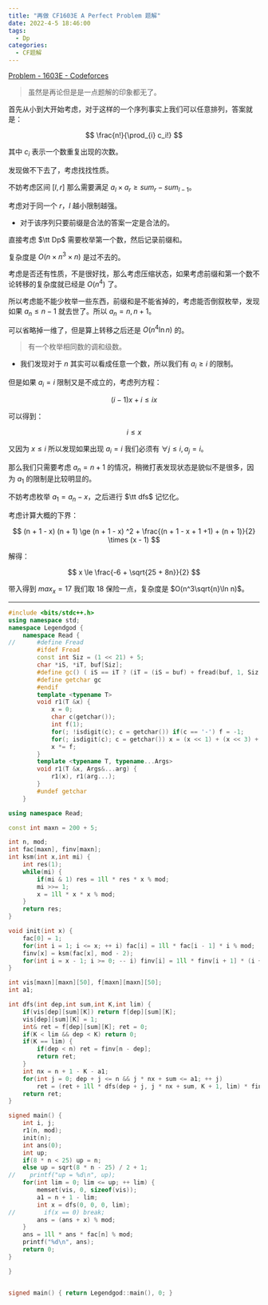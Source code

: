 ```yaml
---
title: "再做 CF1603E A Perfect Problem 题解"
date: 2022-4-5 18:46:00
tags:
  - Dp
categories:
  - CF题解
---
```


[Problem - 1603E - Codeforces](https://codeforces.com/problemset/problem/1603/E)

> 虽然是再论但是是一点题解的印象都无了。

首先从小到大开始考虑，对于这样的一个序列事实上我们可以任意排列，答案就是：

$$
\frac{n!}{\prod_{i} c_i!}
$$

其中 $c_i$ 表示一个数重复出现的次数。

发现做不下去了，考虑找找性质。

不妨考虑区间 $[l, r]$ 那么需要满足 $a_l \times a_r \ge sum_r - sum_{l - 1}$。

考虑对于同一个 $r$，$l$ 越小限制越强。

- 对于该序列只要前缀是合法的答案一定是合法的。

直接考虑 $\tt Dp$ 需要枚举第一个数，然后记录前缀和。

复杂度是 $O(n\times n^3\times n)$ 是过不去的。

考虑是否还有性质，不是很好找，那么考虑压缩状态，如果考虑前缀和第一个数不论转移的复杂度就已经是 $O(n^4)$ 了。

所以考虑能不能少枚举一些东西，前缀和是不能省掉的，考虑能否倒叙枚举，发现如果 $a_n \le n - 1$ 就去世了。所以 $a_n = n, n + 1$。

可以省略掉一维了，但是算上转移之后还是 $O(n ^ 4 \ln n)$ 的。

> 有一个枚举相同数的调和级数。

- 我们发现对于 $n$ 其实可以看成任意一个数，所以我们有 $a_i \ge i$ 的限制。

但是如果 $a_i = i$ 限制又是不成立的，考虑列方程：

$$
(i-1)x + i \le ix
$$

可以得到：

$$
i \le x
$$

又因为 $x \le i$ 所以发现如果出现 $a_i = i$ 我们必须有 $\forall j \le i, a_j = i$。

那么我们只需要考虑 $a_n = n + 1$ 的情况，稍微打表发现状态是貌似不是很多，因为 $a_1$ 的限制是比较明显的。

不妨考虑枚举 $a_1 = a_n - x$，之后进行 $\tt dfs$ 记忆化。

考虑计算大概的下界：

$$
(n + 1 - x) (n + 1) \ge (n + 1 - x) ^2 + \frac{(n + 1 - x + 1 +1) + (n + 1)}{2} \times (x - 1)
$$

解得：

$$
x \le \frac{-6 + \sqrt{25 + 8n}}{2}
$$

带入得到 $max_x = 17$ 我们取 $18$ 保险一点，复杂度是 $O(n^3\sqrt{n}\ln n)$。

---

```cpp
#include <bits/stdc++.h>
using namespace std;
namespace Legendgod {
	namespace Read {
//		#define Fread
		#ifdef Fread
		const int Siz = (1 << 21) + 5;
		char *iS, *iT, buf[Siz];
		#define gc() ( iS == iT ? (iT = (iS = buf) + fread(buf, 1, Siz, stdin), iS == iT ? EOF : *iS ++) : *iS ++ )
		#define getchar gc
		#endif
		template <typename T>
		void r1(T &x) {
		    x = 0;
			char c(getchar());
			int f(1);
			for(; !isdigit(c); c = getchar()) if(c == '-') f = -1;
			for(; isdigit(c); c = getchar()) x = (x << 1) + (x << 3) + (c ^ 48);
			x *= f;
		}
		template <typename T, typename...Args>
		void r1(T &x, Args&...arg) {
			r1(x), r1(arg...);
		}
		#undef getchar
	}

using namespace Read;

const int maxn = 200 + 5;

int n, mod;
int fac[maxn], finv[maxn];
int ksm(int x,int mi) {
    int res(1);
    while(mi) {
        if(mi & 1) res = 1ll * res * x % mod;
        mi >>= 1;
        x = 1ll * x * x % mod;
    }
    return res;
}

void init(int x) {
    fac[0] = 1;
    for(int i = 1; i <= x; ++ i) fac[i] = 1ll * fac[i - 1] * i % mod;
    finv[x] = ksm(fac[x], mod - 2);
    for(int i = x - 1; i >= 0; -- i) finv[i] = 1ll * finv[i + 1] * (i + 1) % mod;
}

int vis[maxn][maxn][50], f[maxn][maxn][50];
int a1;

int dfs(int dep,int sum,int K,int lim) {
    if(vis[dep][sum][K]) return f[dep][sum][K];
    vis[dep][sum][K] = 1;
    int& ret = f[dep][sum][K]; ret = 0;
    if(K < lim && dep < K) return 0;
    if(K == lim) {
        if(dep < n) ret = finv[n - dep];
        return ret;
    }
    int nx = n + 1 - K - a1;
    for(int j = 0; dep + j <= n && j * nx + sum <= a1; ++ j)
        ret = (ret + 1ll * dfs(dep + j, j * nx + sum, K + 1, lim) * finv[j] % mod) % mod;
    return ret;
}

signed main() {
	int i, j;
    r1(n, mod);
    init(n);
    int ans(0);
    int up;
    if(8 * n < 25) up = n;
    else up = sqrt(8 * n - 25) / 2 + 1;
//    printf("up = %d\n", up);
    for(int lim = 0; lim <= up; ++ lim) {
        memset(vis, 0, sizeof(vis));
        a1 = n + 1 - lim;
        int x = dfs(0, 0, 0, lim);
//        if(x == 0) break;
        ans = (ans + x) % mod;
    }
    ans = 1ll * ans * fac[n] % mod;
    printf("%d\n", ans);
	return 0;
}

}


signed main() { return Legendgod::main(), 0; }
```


